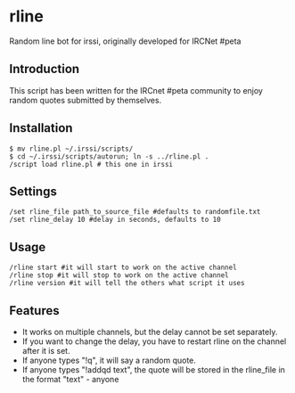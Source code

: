 rline
=====

Random line bot for irssi, originally developed for IRCNet #peta

Introduction
-------------

This script has been written for the IRCnet #peta community
to enjoy random quotes submitted by themselves.

Installation
-------------

    $ mv rline.pl ~/.irssi/scripts/
    $ cd ~/.irssi/scripts/autorun; ln -s ../rline.pl .
    /script load rline.pl # this one in irssi

Settings
-------------

    /set rline_file path_to_source_file #defaults to randomfile.txt
    /set rline_delay 10 #delay in seconds, defaults to 10

Usage
-------------

    /rline start #it will start to work on the active channel
    /rline stop #it will stop to work on the active channel
    /rline version #it will tell the others what script it uses

Features
-------------

- It works on multiple channels, but the delay cannot be set
  separately.
- If you want to change the delay, you have to restart rline
  on the channel after it is set.
- If anyone types "!q", it will say a random quote.
- If anyone types "!addqd text", the quote will be stored in the
  rline_file in the format "text" - anyone
